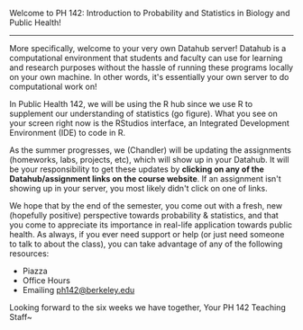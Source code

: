 Welcome to PH 142: Introduction to Probability and Statistics in Biology and Public Health!

<hr>

More specifically, welcome to your very own Datahub server! Datahub is a computational 
environment that students and faculty can use for learning and research purposes without 
the hassle of running these programs locally on your own machine. In other words, it's 
essentially your own server to do computational work on!

In Public Health 142, we will be using the R hub since we use R to supplement our 
understanding of statistics (go figure). What you see on your screen right now is the 
RStudios interface, an Integrated Development Environment (IDE) to code in R. 

As the summer progresses, we (Chandler) will be updating the assignments (homeworks, labs, projects, 
etc), which will show up in your Datahub. It will be your responsibility to get these updates by 
**clicking on any of the Datahub/assignment links on the course website**. If an assignment isn't 
showing up in your server, you most likely didn't click on one of links.

We hope that by the end of the semester, you come out with a fresh, new (hopefully positive) perspective 
towards probability & statistics, and that you come to appreciate its importance in real-life application 
towards public health. As always, if you ever need support or help (or just need someone to talk to about 
the class), you can take advantage of any of the following resources:
- Piazza
- Office Hours
- Emailing ph142@berkeley.edu

Looking forward to the six weeks we have together,
Your PH 142 Teaching Staff~